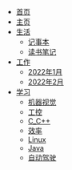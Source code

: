 <!-- _navbar.md -->

* [首页]()
* [主页](README.md)
* [生活]()
  * [记事本](【0】生活/记事本.md)
  * [读书笔记](【0】生活/读书笔记.md)
* [工作]()
  * [2022年1月](【1】工作/工作记录/2022年1月工作记录.md)
  * [2022年2月](【1】工作/工作记录/2022年2月工作记录.md)
* [学习](【2】学习/)
  * [机器视觉](【2】学习/机器视觉/)
  * [工控](【2】学习/工控/)
  * [C_C++](【2】学习/C_C++/)
  * [效率](【2】学习/效率/)
  * [Linux](【2】学习/Linux/)
  * [Java](【2】学习/Java学习/)
  * [自动驾驶](【2】学习/自动驾驶/)